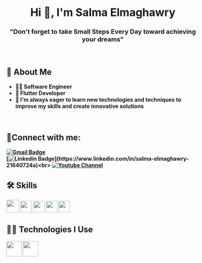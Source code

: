 <h1 align="center">Hi 👋, I'm Salma Elmaghawry</h1>

<h3 align="center">"Don't forget to take <b> Small Steps Every Day <b> toward achieving your dreams"</h3>
<br>
  
## 🚀 About Me

- 👩‍💻 Software Engineer
- 📱 **Flutter** Developer
- 🌱 I'm always eager to learn new technologies and techniques to improve my skills and create innovative solutions 
<br>

## 📩Connect with me:
 [![Gmail Badge](https://img.shields.io/badge/-salmaelmaghawry91@gmail.com-c14438?style=flat-square&logo=Gmail&logoColor=white&link=mailto:salmaelmaghawry91@gmail.com)](mailto:salmaelmaghawry91@gmail.com)<br>[![Linkedin Badge](https://img.shields.io/badge/-Salma_Elmaghawry-blue?style=flat-square&logo=Linkedin&logoColor=white&link=[https://www.linkedin.com/in/salma-elmaghawry-21640724a](https://www.linkedin.com/in/salma-elmaghawry-21640724a))](https://www.linkedin.com/in/salma-elmaghawry-21640724a)<br> [![Youtube Channel](https://img.shields.io/badge/-Salma_Elmaghawry-c14438?style=flat-square&logo=Youtube&link=https://www.youtube.com/channel/UCNNvzHKlPkI1911qH_q0E2Q)](https://www.youtube.com/channel/UCNNvzHKlPkI1911qH_q0E2Q)
<br>

## 🛠 Skills

 <img src = 'https://github.com/MarikIshtar007/MarikIshtar007/blob/master/images/dart.svg' width='33'/>
<img src = 'https://github.com/MarikIshtar007/MarikIshtar007/blob/master/images/cpp.svg' width='30'/>
<img src = 'https://github.com/MarikIshtar007/MarikIshtar007/blob/master/images/python2.png' height='30'/>
<img src = 'https://github.com/MarikIshtar007/MarikIshtar007/blob/master/images/html.svg' width='30'/>
<img src = 'https://github.com/MarikIshtar007/MarikIshtar007/blob/master/images/css.svg' width='30'/>

<br>


 ## 👩‍💻 Technologies I Use
 <img src = 'https://github.com/MarikIshtar007/MarikIshtar007/blob/master/images/flutter-logo.svg' width='40'/>
 <img src = 'https://github.com/MarikIshtar007/MarikIshtar007/blob/master/images/git.svg' width='40'/>

 
 




